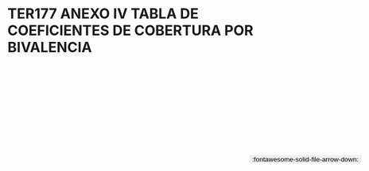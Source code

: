 
# TER177 ANEXO IV TABLA DE COEFICIENTES DE COBERTURA POR BIVALENCIA

<a href='../TER177 ANEXO IV TABLA DE COEFICIENTES DE COBERTURA POR BIVALENCIA.pdf' download>
<button class='md-button -primary' 
id='download-btn' style="position: fixed; top: 10%; right: 20px; 
        transform: translateY(-50%); z-index: 1000;  border: none; ">
:fontawesome-solid-file-arrow-down: 
</button>
</a>

<div 
    id='../TER177 ANEXO IV TABLA DE COEFICIENTES DE COBERTURA POR BIVALENCIA.pdf' 
    data-pdf-url='../TER177 ANEXO IV TABLA DE COEFICIENTES DE COBERTURA POR BIVALENCIA.pdf'
    style=' width: 100%; height: auto;overflow: auto;'>
</div>

